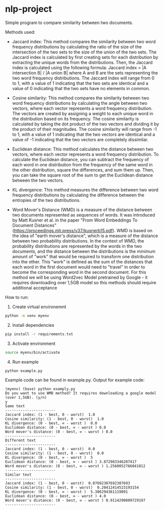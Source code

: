 # nlp-project

Simple program to compare similarity between two documents.

Methods used:
 - Jaccard index: This method compares the similarity between two word frequency distributions by calculating the ratio of the size of the intersection of the two sets to the size of the union of the two sets. The Jaccard index is calculated by first creating sets for each distribution by extracting the unique words from the distributions. Then, the Jaccard index is calculated using the following formula: Jaccard index = |A intersection B| / |A union B| where A and B are the sets representing the two word frequency distributions. The Jaccard index will range from 0 to 1, with a value of 1 indicating that the two sets are identical and a value of 0 indicating that the two sets have no elements in common.

 - Cosine similarity: This method compares the similarity between two word frequency distributions by calculating the angle between two vectors, where each vector represents a word frequency distribution. The vectors are created by assigning a weight to each unique word in the distribution based on its frequency. The cosine similarity is calculated by taking the dot product of the two vectors and dividing it by the product of their magnitudes. The cosine similarity will range from -1 to 1, with a value of 1 indicating that the two vectors are identical and a value of -1 indicating that the two vectors are completely dissimilar.

 - Euclidean distance: This method calculates the distance between two vectors, where each vector represents a word frequency distribution. To calculate the Euclidean distance, you can subtract the frequency of each word in one distribution from the frequency of the same word in the other distribution, square the differences, and sum them up. Then, you can take the square root of the sum to get the Euclidean distance between the two vectors.

 - KL divergence: This method measures the difference between two word frequency distributions by calculating the difference between the entropies of the two distributions.

 - Word Mover's Distance (WMD) is a measure of the distance between two documents represented as sequences of words. It was introduced by Matt Kusner et al. in the paper "From Word Embeddings To Document Distances" (https://proceedings.mlr.press/v37/kusnerb15.pdf).
 WMD is based on the idea of "earth mover's distance", which is a measure of the distance between two probability distributions. In the context of WMD, the probability distributions are represented by the words in the two documents, and the distance between the distributions is the minimum amount of "work" that would be required to transform one distribution into the other. This "work" is defined as the sum of the distances that each word in the first document would need to "travel" in order to become the corresponding word in the second document.
 For this method we will be using Word2vec Model pretrained by Google - it requires downloading over 1,5GB model so this methods should require additional acceptance

How to run:
1. Create virtual environemnt
```bash
python -m venv myenv
```
2. Install dependencies
```bash
pip install -r requirements.txt
```
3. Activate environment
```bash
source myenv/bin/activate
```
4. Run example
```bash
python example.py
```

Example code can be found in example.py. Output for example code:

```
(myenv) (base) python examply.py
Do you want to use WMD method? It requires downloading a google model (over 1,5GB). (y/n)
y
Same text
-----------------------
Jaccard index: (1 - best, 0 - worst)  1.0
Cosine similarity: (1 - best, 0 - worst)  1.0
KL divergence: (0 - best, ∞ - worst )  0.0
Euclidean distance: (0 - best, ∞ - worst ) 0.0
Word mover's distance: (0 - best, ∞ - worst ) 0.0
-----------------------
Different text
-----------------------
Jaccard index: (1 - best, 0 - worst)  0.0
Cosine similarity: (1 - best, 0 - worst)  0.0
KL divergence: (0 - best, ∞ - worst )  5
Euclidean distance: (0 - best, ∞ - worst ) 3.872983346207417
Word mover's distance: (0 - best, ∞ - worst ) 1.2560052766041012
-----------------------
Similar text
-----------------------
Jaccard index: (1 - best, 0 - worst)  0.07692307692307693
Cosine similarity: (1 - best, 0 - worst)  0.20412414523193154
KL divergence: (0 - best, ∞ - worst )  5.386294361119891
Euclidean distance: (0 - best, ∞ - worst ) 4.0
Word mover's distance: (0 - best, ∞ - worst ) 0.9114290809729197
-----------------------
```